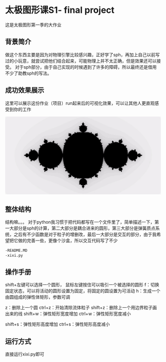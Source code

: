 # 太极图形课S1- final project

这是太极图形第一季的大作业

## 背景简介

做这个东西主要是因为对物理引擎比较感兴趣，正好学了sph，再加上自己以前写过的小玩意，就尝试把他们结合起来，可能物理上并不太正确，但是效果还可以接受。
对于sph部分，由于自己实现的时候遇到了许多的障碍，所以最终还是借用不少了助教sph的写法。

## 成功效果展示
这里可以展示这份作业（项目）run起来后的可视化效果，可以让其他人更直观感受到你的工作

![fractal demo](./data/fractal.jpg)
## 整体结构

结构嘛。。。
对于python我习惯于把代码都写在一个文件里了，简单描述一下，第一大部分是sph的计算，第二大部分是耦合进来的圆形，第三大部分是弹簧质点系统，之后有不少函数是对于粒子的增删改，最后一大部分是交互的部分，由于我希望把它做的完善一些，更像个沙盒，所以交互代码写了不少
```
-README.MD
-xixi.py
```
## 操作手册
shift+左键可以选择一个圆形，
鼠标左键按住可以吸引一个被选择的圆形
f：切换固定状态，可以将活动的圆形设置为固定，将固定的圆设置为可活动
h：生成一个由圆组成的弹性体矩形，参数可调



z：删除上一个圆
ctrl+z：开始清除流体粒子
shift+z：删除上一个用边界粒子画出来的线
shift+w：弹性矩形宽度增加
ctrl+w：弹性矩形宽度减小

shift+s：弹性矩形高度增加
ctrl+s：弹性矩形高度减小




## 运行方式
直接运行xixi.py即可
